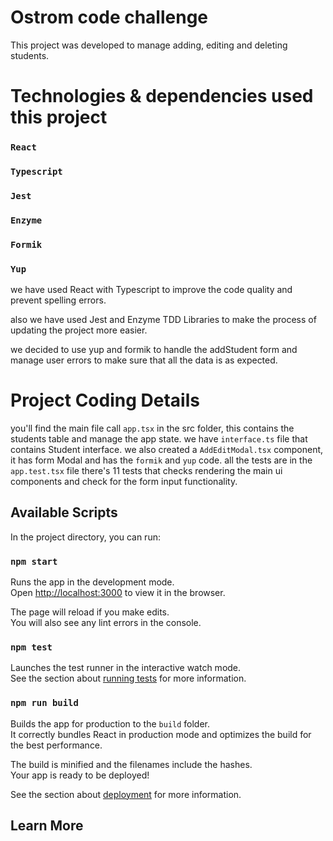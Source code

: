 # Ostrom code challenge

This project was developed to manage adding, editing and deleting students.

# Technologies & dependencies used this project

### `React`

### `Typescript`

### `Jest`

### `Enzyme`

### `Formik`

### `Yup`

we have used React with Typescript to improve the code quality and prevent spelling errors.

also we have used Jest and Enzyme TDD Libraries to make the process of updating the project more easier.

we decided to use yup and formik to handle the addStudent form and manage user errors to make sure that all the data is as expected.

# Project Coding Details

you'll find the main file call `app.tsx` in the src folder, this contains the students table and manage the app state.
we have `interface.ts` file that contains Student interface.
we also created a `AddEditModal.tsx` component, it has form Modal and has the `formik` and `yup` code.
all the tests are in the `app.test.tsx` file there's 11 tests that checks rendering the main ui components and check for the form input functionality.

## Available Scripts

In the project directory, you can run:

### `npm start`

Runs the app in the development mode.\
Open [http://localhost:3000](http://localhost:3000) to view it in the browser.

The page will reload if you make edits.\
You will also see any lint errors in the console.

### `npm test`

Launches the test runner in the interactive watch mode.\
See the section about [running tests](https://facebook.github.io/create-react-app/docs/running-tests) for more information.

### `npm run build`

Builds the app for production to the `build` folder.\
It correctly bundles React in production mode and optimizes the build for the best performance.

The build is minified and the filenames include the hashes.\
Your app is ready to be deployed!

See the section about [deployment](https://facebook.github.io/create-react-app/docs/deployment) for more information.

## Learn More
